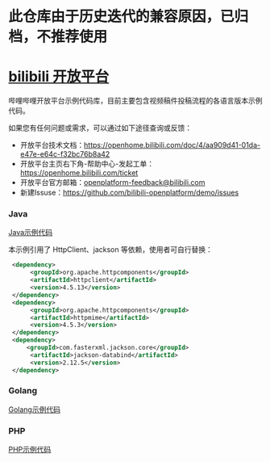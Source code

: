 # 此仓库由于历史迭代的兼容原因，已归档，不推荐使用

# [bilibili 开放平台](https://openhome.bilibili.com/)
哔哩哔哩开放平台示例代码库，目前主要包含视频稿件投稿流程的各语言版本示例代码。

如果您有任何问题或需求，可以通过如下途径查询或反馈：
- 开放平台技术文档：https://openhome.bilibili.com/doc/4/aa909d41-01da-e47e-e64c-f32bc76b8a42
- 开放平台主页右下角-帮助中心-发起工单：https://openhome.bilibili.com/ticket
- 开放平台官方邮箱：openplatform-feedback@bilibili.com
- 新建Issuse：https://github.com/bilibili-openplatform/demo/issues


### Java
[Java示例代码](java/Demo.java)

本示例引用了 HttpClient、jackson 等依赖，使用者可自行替换：
```xml
 <dependency>
      <groupId>org.apache.httpcomponents</groupId>
      <artifactId>httpclient</artifactId>
      <version>4.5.13</version>
 </dependency>
 <dependency>
      <groupId>org.apache.httpcomponents</groupId>
      <artifactId>httpmime</artifactId>
      <version>4.5.3</version>
 </dependency>
 <dependency>
     <groupId>com.fasterxml.jackson.core</groupId>
      <artifactId>jackson-databind</artifactId>
      <version>2.12.5</version>
 </dependency>
```

### Golang
[Golang示例代码](golang/main.go)

### PHP
[PHP示例代码](php/VideoUpUtoken.php)

